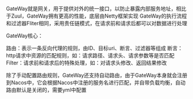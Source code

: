GateWay就是网关，用于提供对外的统一接口，以防止暴露内部服务地址，相比于Zuul，GateWay拥有更高的性能，底层由Netty框架实现
GateWay的执行流程和过滤器Fliter相同，采用责任链模式，在请求前和请求后都可以对数据进行处理

GateWay核心：

路由：表示一条反向代理的规则，由ID、目标uri、断言、过滤器等组成
断言：http请求中资源的匹配规则，如：请求路径、请求头、请求参数等是否匹配
Filter：请求前和请求后的特殊处理，如：对请求头修改、返回结果修改

除了手动配置路由规则，GateWay还支持自动路由，由于GateWay本身就会注册到Nacos中，它会根据Nacos中注册的服务名进行匹配，并自带负载均衡，自动路由默认是关闭的，需要yml中配置